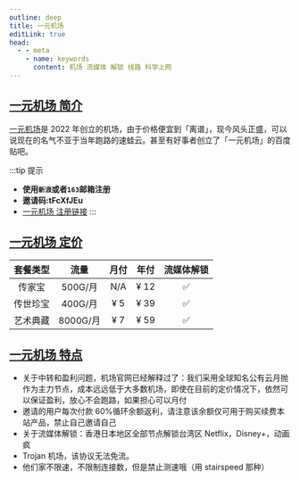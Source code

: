 ```yaml
---
outline: deep
title: 一元机场
editLink: true
head:
  - - meta
    - name: keywords
      content: 机场 流媒体 解锁 线路 科学上网
---
```


## [一元机场 简介](https://一元机场.click/#/register?code=tFcXfJEu)

[一元机场](https://一元机场.click/#/register?code=tFcXfJEu)是 2022 年创立的机场，由于价格便宜到「离谱」，现今风头正盛，可以说现在的名气不亚于当年跑路的速蛙云。甚至有好事者创立了「一元机场」的百度贴吧。

:::tip 提示

- **使用`新浪`或者`163`邮箱注册**
- **邀请码:tFcXfJEu**
- [一元机场 注册链接](https://一元机场.click/#/register?code=tFcXfJEu)
  :::

## [一元机场 定价](https://一元机场.click/#/register?code=tFcXfJEu)

| 套餐类型 |   流量   | 月付 | 年付 | 流媒体解锁 |
| :------: | :------: | :--: | :--: | :--------: |
|  传家宝  | 500G/月  | N/A  | ¥ 12 |     ✅     |
| 传世珍宝 | 400G/月  | ¥ 5  | ¥ 39 |     ✅     |
| 艺术典藏 | 8000G/月 | ¥ 7  | ¥ 59 |     ✅     |

## [一元机场 特点](https://一元机场.click/#/register?code=tFcXfJEu)

- 关于中转和盈利问题，机场官网已经解释过了：我们采用全球知名公有云月抛作为主力节点，成本远远低于大多数机场，即使在目前的定价情况下，依然可以保证盈利，放心不会跑路，如果担心可以月付
- 邀请的用户每次付款 60%循环余额返利，请注意该余额仅可用于购买续费本站产品，禁止自己邀请自己
- 关于流媒体解锁：香港日本地区全部节点解锁台湾区 Netflix，Disney+，动画疯
- Trojan 机场，该协议无法免流。
- 他们家不限速，不限制连接数，但是禁止测速哦（用 stairspeed 那种）
